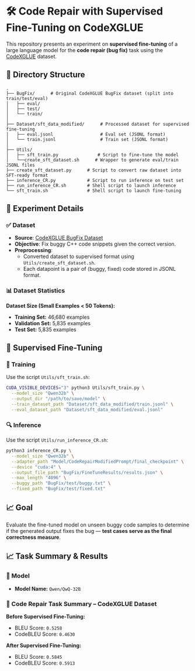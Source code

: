 # 🛠️ Code Repair with Supervised Fine-Tuning on CodeXGLUE

This repository presents an experiment on **supervised fine-tuning** of a large language model for the **code repair (bug fix)** task using the [CodeXGLUE](https://github.com/microsoft/CodeXGLUE) dataset.

## 📁 Directory Structure

```
.
├── BugFix/      # Original CodeXGLUE BugFix dataset (split into train/test/eval)
│   ├── eval/
│   ├── test/
│   └── train/
│
├── Dataset/sft_data_modified/      # Processed dataset for supervised fine-tuning
│   ├── eval.jsonl                  # Eval set (JSONL format)
│   └── train.jsonl                 # Train set (JSONL format)
│
├── Utils/
│   ├── sft_train.py               # Script to fine-tune the model
│   └──create_sft_dataset.sh      # Wrapper to generate eval/train JSONL files
├── create_sft_dataset.py      # Script to convert raw dataset into SFT-ready format
├── inference_CR.py            # Script to run inference on test set
├── run_inference_CR.sh        # Shell script to launch inference
└── sft_train.sh               # Shell script to launch fine-tuning
```

## 🧪 Experiment Details

### ✅ Dataset

- **Source**: [CodeXGLUE BugFix Dataset](https://github.com/microsoft/CodeXGLUE/tree/main/Code-Text/code-to-code-trans/BugFix)
- **Objective**: Fix buggy C++ code snippets given the correct version.
- **Preprocessing**: 
  - Converted dataset to supervised format using `Utils/create_sft_dataset.sh`.
  - Each datapoint is a pair of ⟨buggy, fixed⟩ code stored in JSONL format.

### 📊 Dataset Statistics 
**Dataset Size (Small Examples &lt; 50 Tokens):** 
- **Training Set:** 46,680 examples 
- **Validation Set:** 5,835 examples 
- **Test Set:** 5,835 examples

## 🧠 Supervised Fine-Tuning

### 🔧 Training

Use the script `Utils/sft_train.sh`:

```bash
CUDA_VISIBLE_DEVICES="3" python3 Utils/sft_train.py \
  --model_size "Qwen32b" \
  --output_dir "/path/to/save/model" \
  --train_dataset_path "Dataset/sft_data_modified/train.jsonl" \
  --eval_dataset_path "Dataset/sft_data_modified/eval.jsonl"
```

### 🔍 Inference

Use the script `Utils/run_inference_CR.sh`:

```bash
python3 inference_CR.py \
  --model_size "Qwen32b" \
  --adapter_path "Model/CodeRepairModifiedPrompt/final_checkpoint" \
  --device "cuda:4" \
  --output_file_path "BugFix/FineTuneResults/results.json" \
  --max_length "4096" \
  --buggy_path "BugFix/test/buggy.txt" \
  --fixed_path "BugFix/test/fixed.txt"
```

## 📈 Goal

Evaluate the fine-tuned model on unseen buggy code samples to determine if the generated output fixes the bug — **test cases serve as the final correctness measure**.

## 📈 Task Summary & Results 
### 🧠 Model 
- **Model Name:** `Qwen/QwQ-32B` 
  
### 🧪 Code Repair Task Summary – CodeXGLUE Dataset 
**Before Supervised Fine-Tuning:** 
- BLEU Score: `0.5258` 
- CodeBLEU Score: `0.4630` 

**After Supervised Fine-Tuning:** 
- BLEU Score: `0.5845` 
- CodeBLEU Score: `0.5913`
